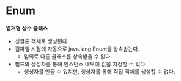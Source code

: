 # Enum

**열거형 상수 클래스**

* 싱글톤 객체로 생성된다.
* 컴파일 시점에 자동으로 java.lang.Enum을 상속받는다.
  * 임의로 다른 클래스를 상속받을 수 없다.
* 필드와 생성자를 통해 인스턴스 내부에 값을 지정할 수 있다.
  * 생성자를 만들 수 있지만, 생성자를 통해 직접 객체를 생성할 수 없다.